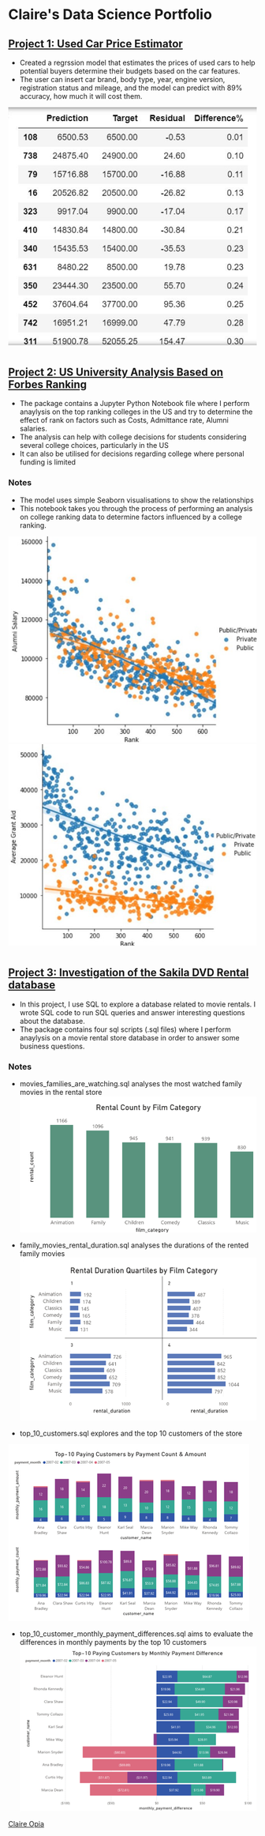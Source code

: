 # Claire's Data Science Portfolio

## [Project 1: Used Car Price Estimator](https://github.com/claireon/Used-Car-Pricing-Model) 
* Created a regrssion model that estimates the prices of used cars to help potential buyers determine their budgets based on the car features.
* The user can insert car brand, body type, year, engine version, registration status and mileage, and the model can predict with 89% accuracy, how much it will cost them.

![target and prediction comparison](/Images/Used%20car%20pricing%20comparison.JPG)
#
#
## [Project 2: US University Analysis Based on Forbes Ranking](https://github.com/claireon/Analysis-of-Top-American-Colleges) 
- The package contains a Jupyter Python Notebook file where I perform anaylysis on the top ranking colleges in the US and try to determine the effect of rank on factors such as Costs, Admittance rate, Alumni salaries.
- The analysis can help with college decisions for students considering several college choices, particularly in the US
- It can also be utilised for decisions regarding college where personal funding is limited

### Notes
- The model uses simple Seaborn visualisations to show the relationships
- This notebook takes you through the process of performing an analysis on college ranking data to determine factors influenced by a college ranking.

![rank and alumni salary](/Images/Capture3.JPG) ![rank and grant aid](/Images/Capture4.JPG)
#
#
## [Project 3: Investigation of the Sakila DVD Rental database](https://github.com/claireon/dvdrentals-sql) 
- In this project, I use SQL to explore a database related to movie rentals. I wrote SQL code to run SQL queries and answer interesting questions about the database.
- The package contains four sql scripts (.sql files) where I perform anaylysis on a movie rental store database in order to answer some business questions.

### Notes
- movies_families_are_watching.sql analyses the most watched family movies in the rental store\
![movies_families_are_watching](Images/fam_mov_viz.png)

- family_movies_rental_duration.sql analyses the durations of the rented family movies
![family_movies_rental_duration](Images/fam_mov_duration.png)

- top_10_customers.sql explores and the top 10 customers of the store

![top_10_customers](Images/top_10_customers_viz.png)

- top_10_customer_monthly_payment_differences.sql aims to evaluate the differences in monthly payments by the top 10 customers
![top_10_customer_monthly_payment_differences](Images/top_10_pay_diff.png)

<script src="https://platform.linkedin.com/badges/js/profile.js" async defer type="text/javascript"></script>
<div class="badge-base LI-profile-badge" data-locale="en_US" data-size="large" data-theme="light" data-type="HORIZONTAL" data-vanity="claire-opia" data-version="v1"><a class="badge-base__link LI-simple-link" href="https://ng.linkedin.com/in/claire-opia?trk=profile-badge">Claire Opia</a></div>
